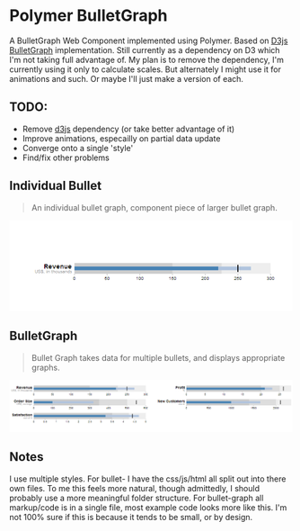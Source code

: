 Polymer BulletGraph
=========

A BulletGraph Web Component implemented using Polymer.  Based on [D3js BulletGraph] implementation.  Still currently as a dependency on D3 which I'm not taking full advantage of.  My plan is to remove the dependency, I'm currently using it only to calculate scales.  But alternately I might use it for animations and such.  Or maybe I'll just make a version of each.

TODO:
-----------
  - Remove [d3js] dependency (or take better advantage of it)
  - Improve animations, especailly on partial data update
  - Converge onto a single 'style'
  - Find/fix other problems

Individual Bullet
----
> An individual bullet graph, component piece of larger bullet graph.

![lonebullet](./lonebullet.png)


BulletGraph
----
> Bullet Graph takes data for multiple bullets, and displays appropriate graphs.

![bulletgraph](./bulletGraph.png)

## Notes
I use multiple styles.  For bullet- I have the css/js/html all split out into there own files.  To me this feels more natural, though admittedly, I should probably use a more meaningful folder structure.  For bullet-graph all markup/code is in a single file, most example code looks more like this.  I'm not 100% sure if this is because it tends to be small, or by design.

[D3js BulletGraph]:http://bl.ocks.org/mbostock/4061961
[d3js]:http://d3js.org



